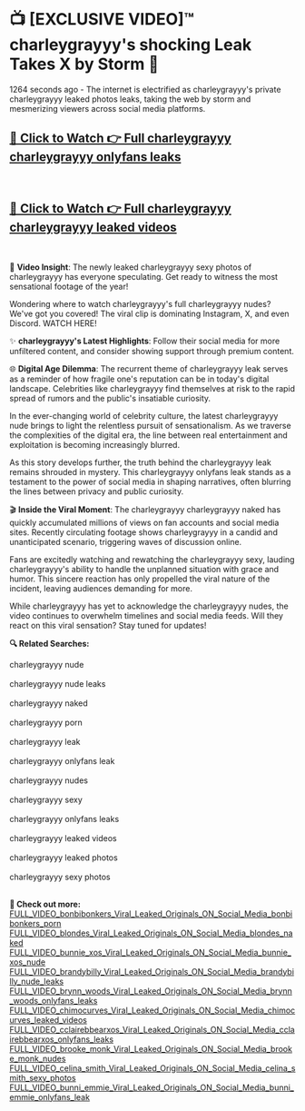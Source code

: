 # 📺 [EXCLUSIVE VIDEO]™ charleygrayyy's shocking Leak Takes X by Storm 🚀

1264 seconds ago - The internet is electrified as charleygrayyy's private charleygrayyy leaked photos leaks, taking the web by storm and mesmerizing viewers across social media platforms.

<h2><a href="https://github-6l9.pages.dev/link1">🔗 Click to Watch 👉 Full charleygrayyy charleygrayyy onlyfans leaks</a></h2><br>
<h2><a href="https://github-6l9.pages.dev/link2">🔗 Click to Watch 👉 Full charleygrayyy charleygrayyy leaked videos</a></h2><br>

🎥 **Video Insight**: The newly leaked charleygrayyy sexy photos of charleygrayyy has everyone speculating. Get ready to witness the most sensational footage of the year!

Wondering where to watch charleygrayyy's full charleygrayyy nudes? We've got you covered! The viral clip is dominating Instagram, X, and even Discord. WATCH HERE!

✨ **charleygrayyy's Latest Highlights**: Follow their social media for more unfiltered content, and consider showing support through premium content.

🌐 **Digital Age Dilemma**: The recurrent theme of charleygrayyy leak serves as a reminder of how fragile one's reputation can be in today's digital landscape. Celebrities like charleygrayyy find themselves at risk to the rapid spread of rumors and the public's insatiable curiosity.

In the ever-changing world of celebrity culture, the latest charleygrayyy nude brings to light the relentless pursuit of sensationalism. As we traverse the complexities of the digital era, the line between real entertainment and exploitation is becoming increasingly blurred.

As this story develops further, the truth behind the charleygrayyy leak remains shrouded in mystery. This charleygrayyy onlyfans leak stands as a testament to the power of social media in shaping narratives, often blurring the lines between privacy and public curiosity.

🎬 **Inside the Viral Moment**: The charleygrayyy charleygrayyy naked has quickly accumulated millions of views on fan accounts and social media sites. Recently circulating footage shows charleygrayyy in a candid and unanticipated scenario, triggering waves of discussion online.

Fans are excitedly watching and rewatching the charleygrayyy sexy, lauding charleygrayyy's ability to handle the unplanned situation with grace and humor. This sincere reaction has only propelled the viral nature of the incident, leaving audiences demanding for more.

While charleygrayyy has yet to acknowledge the charleygrayyy nudes, the video continues to overwhelm timelines and social media feeds. Will they react on this viral sensation? Stay tuned for updates!

<strong>🔍 Related Searches:</strong>

charleygrayyy nude
<br><br>
charleygrayyy nude leaks
<br><br>
charleygrayyy naked
<br><br>
charleygrayyy porn
<br><br>
charleygrayyy leak
<br><br>
charleygrayyy onlyfans leak
<br><br>
charleygrayyy nudes
<br><br>
charleygrayyy sexy
<br><br>
charleygrayyy onlyfans leaks
<br><br>
charleygrayyy leaked videos
<br><br>
charleygrayyy leaked photos
<br><br>
charleygrayyy sexy photos
<br><br>



<strong>🔗 Check out more:</strong><br>
<a href="./FULL_VIDEO_bonbibonkers_Viral_Leaked_Originals_ON_Social_Media_bonbibonkers_porn.md">FULL_VIDEO_bonbibonkers_Viral_Leaked_Originals_ON_Social_Media_bonbibonkers_porn</a><br>
<a href="./FULL_VIDEO_blondes_Viral_Leaked_Originals_ON_Social_Media_blondes_naked.md">FULL_VIDEO_blondes_Viral_Leaked_Originals_ON_Social_Media_blondes_naked</a><br>
<a href="./FULL_VIDEO_bunnie_xos_Viral_Leaked_Originals_ON_Social_Media_bunnie_xos_nude.md">FULL_VIDEO_bunnie_xos_Viral_Leaked_Originals_ON_Social_Media_bunnie_xos_nude</a><br>
<a href="./FULL_VIDEO_brandybilly_Viral_Leaked_Originals_ON_Social_Media_brandybilly_nude_leaks.md">FULL_VIDEO_brandybilly_Viral_Leaked_Originals_ON_Social_Media_brandybilly_nude_leaks</a><br>
<a href="./FULL_VIDEO_brynn_woods_Viral_Leaked_Originals_ON_Social_Media_brynn_woods_onlyfans_leaks.md">FULL_VIDEO_brynn_woods_Viral_Leaked_Originals_ON_Social_Media_brynn_woods_onlyfans_leaks</a><br>
<a href="./FULL_VIDEO_chimocurves_Viral_Leaked_Originals_ON_Social_Media_chimocurves_leaked_videos.md">FULL_VIDEO_chimocurves_Viral_Leaked_Originals_ON_Social_Media_chimocurves_leaked_videos</a><br>
<a href="./FULL_VIDEO_cclairebbearxos_Viral_Leaked_Originals_ON_Social_Media_cclairebbearxos_onlyfans_leaks.md">FULL_VIDEO_cclairebbearxos_Viral_Leaked_Originals_ON_Social_Media_cclairebbearxos_onlyfans_leaks</a><br>
<a href="./FULL_VIDEO_brooke_monk_Viral_Leaked_Originals_ON_Social_Media_brooke_monk_nudes.md">FULL_VIDEO_brooke_monk_Viral_Leaked_Originals_ON_Social_Media_brooke_monk_nudes</a><br>
<a href="./FULL_VIDEO_celina_smith_Viral_Leaked_Originals_ON_Social_Media_celina_smith_sexy_photos.md">FULL_VIDEO_celina_smith_Viral_Leaked_Originals_ON_Social_Media_celina_smith_sexy_photos</a><br>
<a href="./FULL_VIDEO_bunni_emmie_Viral_Leaked_Originals_ON_Social_Media_bunni_emmie_onlyfans_leak.md">FULL_VIDEO_bunni_emmie_Viral_Leaked_Originals_ON_Social_Media_bunni_emmie_onlyfans_leak</a><br>
